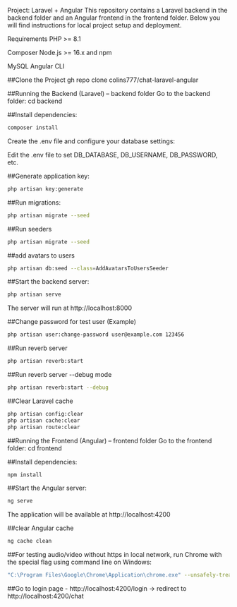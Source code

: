 Project: Laravel + Angular
This repository contains a Laravel backend in the backend folder and an Angular frontend in the frontend folder. Below you will find instructions for local project setup and deployment.

Requirements
PHP >= 8.1

Composer
Node.js >= 16.x and npm

MySQL
Angular CLI

##Clone the Project
gh repo clone colins777/chat-laravel-angular



##Running the Backend (Laravel) – backend folder
Go to the backend folder:
cd backend

##Install dependencies:
```bash
composer install
```
Create the .env file and configure your database settings:

Edit the .env file to set DB_DATABASE, DB_USERNAME, DB_PASSWORD, etc.

##Generate application key:
```bash
php artisan key:generate
```

##Run migrations:
```bash
php artisan migrate --seed
```

##Run seeders
```bash
php artisan migrate --seed
```

##add avatars to users
```bash
php artisan db:seed --class=AddAvatarsToUsersSeeder
```

##Start the backend server:
```bash
php artisan serve
```
The server will run at http://localhost:8000


##Change password for test user (Example)
```bash
php artisan user:change-password user@example.com 123456
```

##Run reverb server
```bash
php artisan reverb:start 
```

##Run reverb server --debug mode
```bash
php artisan reverb:start --debug
```

##Clear Laravel cache
```bash
php artisan config:clear
php artisan cache:clear
php artisan route:clear
```

##Running the Frontend (Angular) – frontend folder
Go to the frontend folder: cd frontend

##Install dependencies:
```bash
npm install
```

##Start the Angular server:
```bash
ng serve
```
The application will be available at http://localhost:4200

##clear Angular cache
```bash
ng cache clean
```
##For testing audio/video without https in local network, run Chrome with the special flag using command line on Windows:
```bash
"C:\Program Files\Google\Chrome\Application\chrome.exe" --unsafely-treat-insecure-origin-as-secure="http://***.***.**:4200" --user-data-dir="C:/temp/chrome-secure-profile"
```

##Go to login page - http://localhost:4200/login -> redirect to http://localhost:4200/chat

